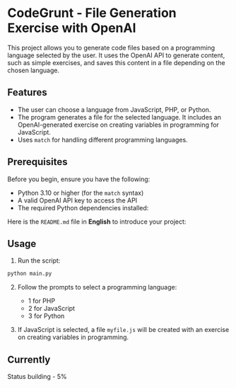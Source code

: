 # CodeGrunt - File Generation Exercise with OpenAI

This project allows you to generate code files based on a programming language selected by the user. It uses the OpenAI API to generate content, such as simple exercises, and saves this content in a file depending on the chosen language.

## Features

- The user can choose a language from JavaScript, PHP, or Python.
- The program generates a file for the selected language. It includes an OpenAI-generated exercise on creating variables in programming for JavaScript.
- Uses `match` for handling different programming languages.

## Prerequisites

Before you begin, ensure you have the following:

- Python 3.10 or higher (for the `match` syntax)
- A valid OpenAI API key to access the API
- The required Python dependencies installed:

Here is the `README.md` file in **English** to introduce your project:

## Usage

1. Run the script:

```bash
python main.py
```

2. Follow the prompts to select a programming language:
   - 1 for PHP
   - 2 for JavaScript
   - 3 for Python

3. If JavaScript is selected, a file `myfile.js` will be created with an exercise on creating variables in programming.

## Currently

Status building - 5%
